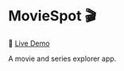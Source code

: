 # MovieSpot 🎬  

🔗 [Live Demo](https://app-moviespot.netlify.app/)  

A movie and series explorer app.
